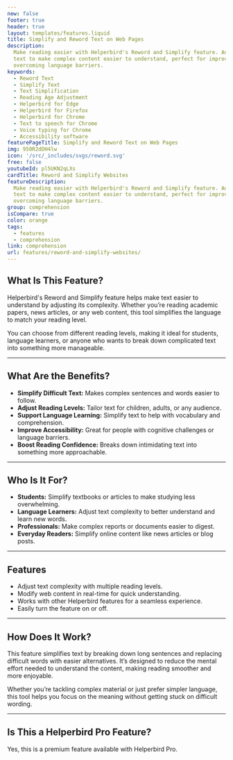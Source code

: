 ```yaml
---
new: false
footer: true
header: true
layout: templates/features.liquid
title: Simplify and Reword Text on Web Pages
description:
  Make reading easier with Helperbird's Reword and Simplify feature. Adjust the reading level of
  text to make complex content easier to understand, perfect for improving reading skills or
  overcoming language barriers.
keywords:
  - Reword Text
  - Simplify Text
  - Text Simplification
  - Reading Age Adjustment
  - Helperbird for Edge
  - Helperbird for Firefox
  - Helperbird for Chrome
  - Text to speech for Chrome
  - Voice typing for Chrome
  - Accessibility software
featurePageTitle: Simplify and Reword Text on Web Pages
img: 950R2dDH4lw
icon: '/src/_includes/svgs/reword.svg'
free: false
youtubeId: pl5UKN2qLXs
cardTitle: Reword and Simplify Websites
featureDescription:
  Make reading easier with Helperbird's Reword and Simplify feature. Adjust the reading level of
  text to make complex content easier to understand, perfect for improving reading skills or
  overcoming language barriers.
group: comprehension
isCompare: true 
color: orange
tags:
  - features
  - comprehension
link: comprehension
url: features/reword-and-simplify-websites/
---
```




## What Is This Feature?

Helperbird's Reword and Simplify feature helps make text easier to understand by adjusting its complexity. Whether you’re reading academic papers, news articles, or any web content, this tool simplifies the language to match your reading level.

You can choose from different reading levels, making it ideal for students, language learners, or anyone who wants to break down complicated text into something more manageable.

---

## What Are the Benefits?

- **Simplify Difficult Text:** Makes complex sentences and words easier to follow.  
- **Adjust Reading Levels:** Tailor text for children, adults, or any audience.  
- **Support Language Learning:** Simplify text to help with vocabulary and comprehension.  
- **Improve Accessibility:** Great for people with cognitive challenges or language barriers.  
- **Boost Reading Confidence:** Breaks down intimidating text into something more approachable.

---

## Who Is It For?

- **Students:** Simplify textbooks or articles to make studying less overwhelming.  
- **Language Learners:** Adjust text complexity to better understand and learn new words.  
- **Professionals:** Make complex reports or documents easier to digest.  
- **Everyday Readers:** Simplify online content like news articles or blog posts.

---

## Features

- Adjust text complexity with multiple reading levels.  
- Modify web content in real-time for quick understanding.  
- Works with other Helperbird features for a seamless experience.  
- Easily turn the feature on or off.

---

## How Does It Work?

This feature simplifies text by breaking down long sentences and replacing difficult words with easier alternatives. It’s designed to reduce the mental effort needed to understand the content, making reading smoother and more enjoyable.

Whether you’re tackling complex material or just prefer simpler language, this tool helps you focus on the meaning without getting stuck on difficult wording.

---

## Is This a Helperbird Pro Feature?

Yes, this is a premium feature available with Helperbird Pro.

